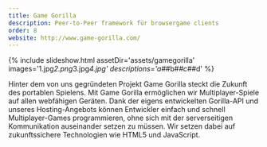 ```yaml
---
title: Game Gorilla
description: Peer-to-Peer framework für browsergame clients
order: 8
website: http://www.game-gorilla.com/
---
```


{% include slideshow.html assetDir='assets/gamegorilla' images='1.jpg*2.png*3.jpg*4.jpg' descriptions='a#*#b#*#c#*#d' %}

Hinter dem von uns gegründeten Projekt Game Gorilla steckt die Zukunft des portablen Spielens. Mit Game Gorilla ermöglichen wir Multiplayer-Spiele auf allen webfähigen Geräten. Dank der eigens entwickelten Gorilla-API und unseres Hosting-Angebots können Entwickler einfach und schnell Multiplayer-Games programmieren, ohne sich mit der serverseitigen Kommunikation auseinander setzen zu müssen. Wir setzen dabei auf zukunftssichere Technologien wie HTML5 und JavaScript.
